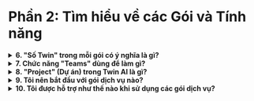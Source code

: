 # Phần 2: Tìm hiểu về các Gói và Tính năng

<details>

<summary><strong>6. "Số Twin" trong mỗi gói có ý nghĩa là gì?</strong></summary>

"Twin" là một Trợ lý AI chuyên biệt được tạo ra để đảm nhận một vai trò cụ thể (ví dụ: Twin Content Marketing, Twin Tư vấn Chiến lược). "Số Twin" là **số lượng Trợ lý AI chuyên biệt mà bạn có thể sử dụng đồng thời.** Các gói cao cấp hơn cho phép bạn tiếp cận nhiều Twin hơn, giống như có một đội ngũ chuyên gia đa lĩnh vực hỗ trợ bạn.

</details>

<details>

<summary><strong>7. Chức năng "Teams" dùng để làm gì?</strong></summary>

Chức năng "Teams" dành cho các gói **CREATOR** trở lên, giúp bạn và đồng nghiệp có thể **cộng tác và làm việc chung trên cùng một nền tảng**. Bạn có thể mời thành viên, chia sẻ dự án và nguồn kiến thức, đảm bảo luồng công việc của cả đội được thông suốt và hiệu quả.

</details>

<details>

<summary><strong>8. "Project" (Dự án) trong Twin AI là gì?</strong></summary>

"Project" là một **không gian làm việc riêng cho từng chiến dịch của bạn**. Hãy tưởng tượng nó là một thư mục riêng, nơi bạn có thể tập hợp các cuộc trò chuyện, tệp kiến thức và mục tiêu liên quan đến chỉ một dự án. Điều này giúp bạn quản lý công việc một cách ngăn nắp, có tổ chức.

</details>

<details>

<summary><strong>9. Tôi nên bắt đầu với gói dịch vụ nào?</strong></summary>

* **Gói CREATOR:** Hoàn hảo nếu bạn là cá nhân (Freelancer, Content Creator, chủ shop nhỏ) muốn ứng dụng AI vào công việc hàng ngày.
* **Gói PROFESSIONAL:** Tối ưu nếu bạn làm việc trong một đội nhóm, cần sản xuất nội dung thường xuyên và cộng tác hiệu quả.
* **Gói BUSINESS & ENTERPRISE:** Giải pháp toàn diện nếu bạn là doanh nghiệp cần tích hợp sâu, tùy chỉnh và hỗ trợ chuyên biệt.

</details>

<details>

<summary><strong>10. Tôi được hỗ trợ như thế nào khi sử dụng các gói dịch vụ?</strong></summary>

Tùy vào gói dịch vụ, bạn sẽ nhận được các cấp độ hỗ trợ khác nhau, từ hỗ trợ qua email, tài liệu hướng dẫn, chat trực tiếp cho đến việc có một chuyên gia hỗ trợ riêng và các buổi đào tạo trực tiếp cho đội ngũ của bạn ở các gói cao cấp.

</details>
